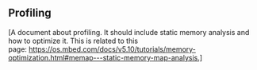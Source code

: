 ## Profiling

[A document about profiling. It should include static memory analysis and how to optimize it. This is related to this page: https://os.mbed.com/docs/v5.10/tutorials/memory-optimization.html#memap---static-memory-map-analysis.]
